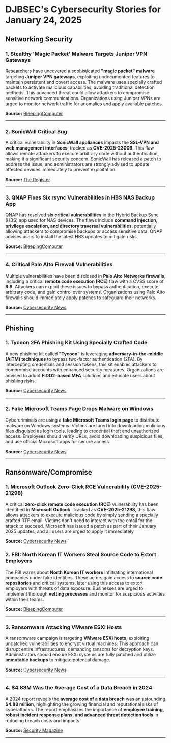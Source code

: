 # DJBSEC's Cybersecurity Stories for January 24, 2025

## Networking Security

### 1. Stealthy 'Magic Packet' Malware Targets Juniper VPN Gateways
Researchers have uncovered a sophisticated **"magic packet" malware** targeting **Juniper VPN gateways**, exploiting undocumented features to maintain persistent and covert access. The malware uses specially crafted packets to activate malicious capabilities, avoiding traditional detection methods. This advanced threat could allow attackers to compromise sensitive network communications. Organizations using Juniper VPNs are urged to monitor network traffic for anomalies and apply available patches.

**Source:** [BleepingComputer](https://www.bleepingcomputer.com/news/security/stealthy-magic-packet-malware-targets-juniper-vpn-gateways/)

---

### 2. SonicWall Critical Bug
A critical vulnerability in **SonicWall appliances** impacts the **SSL-VPN and web management interfaces**, tracked as **CVE-2025-23006**. This flaw allows remote attackers to execute arbitrary code without authentication, making it a significant security concern. SonicWall has released a patch to address the issue, and administrators are strongly advised to update affected devices immediately to prevent exploitation.

**Source:** [The Register](https://www.theregister.com/2025/01/23/sonicwall_critical_bug/)

---

### 3. QNAP Fixes Six rsync Vulnerabilities in HBS NAS Backup App
QNAP has resolved **six critical vulnerabilities** in the Hybrid Backup Sync (HBS) app used for NAS devices. The flaws include **command injection, privilege escalation, and directory traversal vulnerabilities**, potentially allowing attackers to compromise backups or access sensitive data. QNAP advises users to install the latest HBS updates to mitigate risks.

**Source:** [BleepingComputer](https://www.bleepingcomputer.com/news/security/qnap-fixes-six-rsync-vulnerabilities-in-hbs-nas-backup-recovery-app/)

---

### 4. Critical Palo Alto Firewall Vulnerabilities
Multiple vulnerabilities have been disclosed in **Palo Alto Networks firewalls**, including a critical **remote code execution (RCE)** flaw with a CVSS score of **9.8**. Attackers can exploit these issues to bypass authentication, execute arbitrary code, and gain control over systems. Organizations using Palo Alto firewalls should immediately apply patches to safeguard their networks.

**Source:** [Cybersecurity News](https://cybersecuritynews.com/critical-palo-alto-firewall-vulnerabilities/)

---

## Phishing

### 1. Tycoon 2FA Phishing Kit Using Specially Crafted Code
A new phishing kit called **"Tycoon"** is leveraging **adversary-in-the-middle (AiTM) techniques** to bypass two-factor authentication (2FA). By intercepting credentials and session tokens, this kit enables attackers to compromise accounts with enhanced security measures. Organizations are advised to adopt **FIDO2-based MFA** solutions and educate users about phishing risks.

**Source:** [Cybersecurity News](https://cybersecuritynews.com/tycoon-2fa-phishing-kit-using-specially-crafted-code/)

---

### 2. Fake Microsoft Teams Page Drops Malware on Windows
Cybercriminals are using a **fake Microsoft Teams login page** to distribute malware on Windows systems. Victims are lured into downloading malicious files disguised as login tools, leading to credential theft and unauthorized access. Employees should verify URLs, avoid downloading suspicious files, and use official Microsoft apps for secure access.

**Source:** [Cybersecurity News](https://cybersecuritynews.com/fake-microsoft-teams-page-drops-malware-on-windows/)

---

## Ransomware/Compromise

### 1. Microsoft Outlook Zero-Click RCE Vulnerability (CVE-2025-21298)
A critical **zero-click remote code execution (RCE)** vulnerability has been identified in **Microsoft Outlook**. Tracked as **CVE-2025-21298**, this flaw allows attackers to execute malicious code by simply sending a specially crafted RTF email. Victims don't need to interact with the email for the attack to succeed. Microsoft has issued a patch as part of their January 2025 updates, and all users are urged to apply it immediately.

**Source:** [Cybersecurity News](https://cybersecuritynews.com/outlook-zero-click-rce-vulnerability-cve-2025-21298/)

### 2. FBI: North Korean IT Workers Steal Source Code to Extort Employers
The FBI warns about **North Korean IT workers** infiltrating international companies under fake identities. These actors gain access to **source code repositories** and critical systems, later using this access to extort employers with threats of data exposure. Businesses are urged to implement thorough **vetting processes** and monitor for suspicious activities within their teams.

**Source:** [BleepingComputer](https://www.bleepingcomputer.com/news/security/fbi-north-korean-it-workers-steal-source-code-to-extort-employers/)

---

### 3. Ransomware Attacking VMware ESXi Hosts
A ransomware campaign is targeting **VMware ESXi hosts**, exploiting unpatched vulnerabilities to encrypt virtual machines. This approach can disrupt entire infrastructures, demanding ransoms for decryption keys. Administrators should ensure ESXi systems are fully patched and utilize **immutable backups** to mitigate potential damage.

**Source:** [Cybersecurity News](https://cybersecuritynews.com/ransomware-attacking-vmware-esxi-hosts/)

---

### 4. $4.88M Was the Average Cost of a Data Breach in 2024
A 2024 report reveals the **average cost of a data breach** was an astounding **$4.88 million**, highlighting the growing financial and reputational risks of cyberattacks. The report emphasizes the importance of **employee training, robust incident response plans, and advanced threat detection tools** in reducing breach costs and impacts.

**Source:** [Security Magazine](https://www.securitymagazine.com/articles/101321-488m-was-the-average-cost-of-a-data-breach-in-2024)

---


